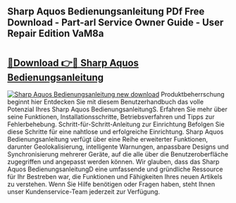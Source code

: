 ## Sharp Aquos Bedienungsanleitung PDf Free Download - Part-arl Service Owner Guide - User Repair Edition VaM8a

# <h2><a href="http://df15u1.blite.top/?on=Sharp+Aquos+Bedienungsanleitung">🔗Download 👉🔴 Sharp Aquos Bedienungsanleitung</a></h2>

[![Sharp Aquos Bedienungsanleitung new download](https://i.imgur.com/lujVjoI.png)](http://df15u1.blite.top/?on=Sharp+Aquos+Bedienungsanleitung)
Produktbeherrschung beginnt hier Entdecken Sie mit diesem Benutzerhandbuch das volle Potenzial Ihres Sharp Aquos BedienungsanleitungS. Erfahren Sie mehr über seine Funktionen, Installationsschritte, Betriebsverfahren und Tipps zur Fehlerbehebung. Schritt-für-Schritt-Anleitung zur Einrichtung Befolgen Sie diese Schritte für eine nahtlose und erfolgreiche Einrichtung. Sharp Aquos Bedienungsanleitung verfügt über eine Reihe erweiterter Funktionen, darunter Geolokalisierung, intelligente Warnungen, anpassbare Designs und Synchronisierung mehrerer Geräte, auf die alle über die Benutzeroberfläche zugegriffen und angepasst werden können. Wir glauben, dass das Sharp Aquos BedienungsanleitungD eine umfassende und gründliche Ressource für Ihr Bestreben war, die Funktionen und Fähigkeiten Ihres neuen Artikels zu verstehen. Wenn Sie Hilfe benötigen oder Fragen haben, steht Ihnen unser Kundenservice-Team jederzeit zur Verfügung.
